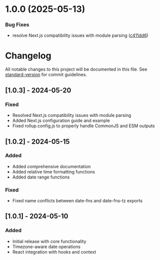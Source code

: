 # 1.0.0 (2025-05-13)


### Bug Fixes

* resolve Next.js compatibility issues with module parsing ([c411dd6](https://github.com/subhamg/date-fns-toolkit/commit/c411dd6353768254b8f882275a99878d15881d6d))

# Changelog

All notable changes to this project will be documented in this file. See [standard-version](https://github.com/conventional-changelog/standard-version) for commit guidelines.

<!-- CHANGELOG will be automatically updated by semantic-release -->

## [1.0.3] - 2024-05-20

### Fixed
- Resolved Next.js compatibility issues with module parsing
- Added Next.js configuration guide and example
- Fixed rollup.config.js to properly handle CommonJS and ESM outputs

## [1.0.2] - 2024-05-15

### Added
- Added comprehensive documentation
- Added relative time formatting functions
- Added date range functions

### Fixed
- Fixed name conflicts between date-fns and date-fns-tz exports

## [1.0.1] - 2024-05-10

### Added
- Initial release with core functionality
- Timezone-aware date operations
- React integration with hooks and context
